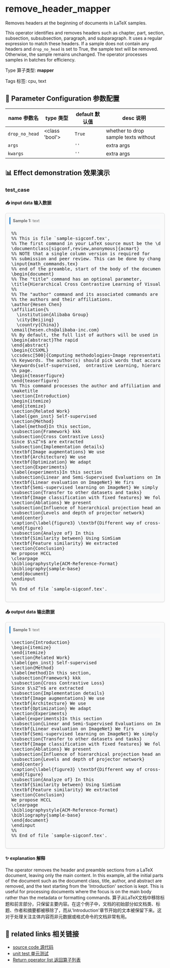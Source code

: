 # remove_header_mapper

Removes headers at the beginning of documents in LaTeX samples.

This operator identifies and removes headers such as chapter, part, section, subsection,
subsubsection, paragraph, and subparagraph. It uses a regular expression to match these
headers. If a sample does not contain any headers and `drop_no_head` is set to True, the
sample text will be removed. Otherwise, the sample remains unchanged. The operator
processes samples in batches for efficiency.

Type 算子类型: **mapper**

Tags 标签: cpu, text

## 🔧 Parameter Configuration 参数配置
| name 参数名 | type 类型 | default 默认值 | desc 说明 |
|--------|------|--------|------|
| `drop_no_head` | <class 'bool'> | `True` | whether to drop sample texts without |
| `args` |  | `''` | extra args |
| `kwargs` |  | `''` | extra args |

## 📊 Effect demonstration 效果演示
### test_case

#### 📥 input data 输入数据
<div class="sample-card" style="border:1px solid #ddd; padding:12px; margin:8px 0; border-radius:6px; background:#fafafa; box-shadow:0 1px 3px rgba(0,0,0,0.1);"><div class="sample-header" style="background:#f8f9fa; padding:4px 8px; margin-bottom:6px; border-radius:3px; font-size:0.9em; color:#666; border-left:3px solid #007acc;"><strong>Sample 1:</strong> text</div><pre style="padding:6px; background:#f6f8fa; border-radius:4px; overflow-x:auto; white-space:pre; word-wrap:normal;">%%
%% This is file `sample-sigconf.tex&#x27;,
%% The first command in your LaTeX source must be the \documentclass command.
\documentclass[sigconf,review,anonymous]{acmart}
%% NOTE that a single column version is required for 
%% submission and peer review. This can be done by changing
\input{math_commands.tex}
%% end of the preamble, start of the body of the document source.
\begin{document}
%% The &quot;title&quot; command has an optional parameter,
\title{Hierarchical Cross Contrastive Learning of Visual Representations}
%%
%% The &quot;author&quot; command and its associated commands are used to define
%% the authors and their affiliations.
\author{Hesen Chen}
\affiliation{%
  \institution{Alibaba Group}
  \city{Beijing}
  \country{China}}
\email{hesen.chs@alibaba-inc.com}
%% By default, the full list of authors will be used in the page
\begin{abstract}The rapid
\end{abstract}
\begin{CCSXML}
\ccsdesc[500]{Computing methodologies~Image representations}
%% Keywords. The author(s) should pick words that accurately describe
\keywords{self-supervised,  ontrastive Learning, hierarchical projection, cross-level}
%% page.
\begin{teaserfigure}
\end{teaserfigure}
%% This command processes the author and affiliation and title
\maketitle
\section{Introduction}
\begin{itemize}
\end{itemize}
\section{Related Work}
\label{gen_inst} Self-supervised
\section{Method}
\label{method}In this section,
\subsection{Framework} kkk
\subsection{Cross Contrastive Loss}
Since $\sZ^n$ are extracted
\subsection{Implementation details}
\textbf{Image augmentations} We use
\textbf{Architecture} We use
\textbf{Optimization} We adapt 
\section{Experiments}
\label{experiments}In this section
\subsection{Linear and Semi-Supervised Evaluations on ImageNet}
\textbf{Linear evaluation on ImageNet} We firs
\textbf{Semi-supervised learning on ImageNet} We simply
\subsection{Transfer to other datasets and tasks}
\textbf{Image classification with fixed features} We follow
\section{Ablations} We present
\subsection{Influence of hierarchical projection head and cross contrastive loss} get out
\subsection{Levels and depth of projector network}
\end{center}
\caption{\label{figure3} \textbf{Different way of cross-correlation on 3 level hierarchical projection head.} &#x27;=&#x27; denotes stop gradient.}
\end{figure}
\subsection{Analyze of} In this
\textbf{Similarity between} Using SimSiam
\textbf{Feature similarity} We extracted
\section{Conclusion}
We propose HCCL
\clearpage
\bibliographystyle{ACM-Reference-Format}
\bibliography{sample-base}
\end{document}
\endinput
%%
%% End of file `sample-sigconf.tex&#x27;.
</pre></div>

#### 📤 output data 输出数据
<div class="sample-card" style="border:1px solid #ddd; padding:12px; margin:8px 0; border-radius:6px; background:#fafafa; box-shadow:0 1px 3px rgba(0,0,0,0.1);"><div class="sample-header" style="background:#f8f9fa; padding:4px 8px; margin-bottom:6px; border-radius:3px; font-size:0.9em; color:#666; border-left:3px solid #007acc;"><strong>Sample 1:</strong> text</div><pre style="padding:6px; background:#f6f8fa; border-radius:4px; overflow-x:auto; white-space:pre; word-wrap:normal;">\section{Introduction}
\begin{itemize}
\end{itemize}
\section{Related Work}
\label{gen_inst} Self-supervised
\section{Method}
\label{method}In this section,
\subsection{Framework} kkk
\subsection{Cross Contrastive Loss}
Since $\sZ^n$ are extracted
\subsection{Implementation details}
\textbf{Image augmentations} We use
\textbf{Architecture} We use
\textbf{Optimization} We adapt 
\section{Experiments}
\label{experiments}In this section
\subsection{Linear and Semi-Supervised Evaluations on ImageNet}
\textbf{Linear evaluation on ImageNet} We firs
\textbf{Semi-supervised learning on ImageNet} We simply
\subsection{Transfer to other datasets and tasks}
\textbf{Image classification with fixed features} We follow
\section{Ablations} We present
\subsection{Influence of hierarchical projection head and cross contrastive loss} get out
\subsection{Levels and depth of projector network}
\end{center}
\caption{\label{figure3} \textbf{Different way of cross-correlation on 3 level hierarchical projection head.} &#x27;=&#x27; denotes stop gradient.}
\end{figure}
\subsection{Analyze of} In this
\textbf{Similarity between} Using SimSiam
\textbf{Feature similarity} We extracted
\section{Conclusion}
We propose HCCL
\clearpage
\bibliographystyle{ACM-Reference-Format}
\bibliography{sample-base}
\end{document}
\endinput
%%
%% End of file `sample-sigconf.tex&#x27;.
</pre></div>

#### ✨ explanation 解释
The operator removes the header and preamble sections from a LaTeX document, leaving only the main content. In this example, all the initial parts of the document such as the document class, title, author, and abstract are removed, and the text starting from the 'Introduction' section is kept. This is useful for processing documents where the focus is on the main body rather than the metadata or formatting commands.
算子从LaTeX文档中移除标题和前言部分，只保留主要内容。在这个例子中，文档的初始部分如文档类、标题、作者和摘要都被移除了，而从'Introduction'章节开始的文本被保留下来。这对于处理关注主体内容而非元数据或格式命令的文档非常有用。


## 🔗 related links 相关链接
- [source code 源代码](../../../data_juicer/ops/mapper/remove_header_mapper.py)
- [unit test 单元测试](../../../tests/ops/mapper/test_remove_header_mapper.py)
- [Return operator list 返回算子列表](../../Operators.md)